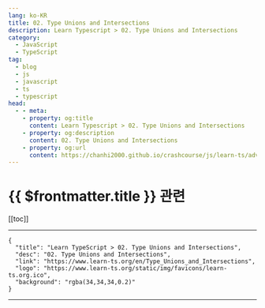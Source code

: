 ```yaml
---
lang: ko-KR
title: 02. Type Unions and Intersections
description: Learn Typescript > 02. Type Unions and Intersections
category: 
  - JavaScript
  - TypeScript
tag: 
  - blog
  - js
  - javascript
  - ts
  - typescript
head:
  - - meta:
    - property: og:title
      content: Learn Typescript > 02. Type Unions and Intersections
    - property: og:description
      content: 02. Type Unions and Intersections
    - property: og:url
      content: https://chanhi2000.github.io/crashcourse/js/learn-ts/advanced/02.html
---
```


# {{ $frontmatter.title }} 관련

[[toc]]

---

```component VPCard
{
  "title": "Learn TypeScript > 02. Type Unions and Intersections",
  "desc": "02. Type Unions and Intersections",
  "link": "https://www.learn-ts.org/en/Type_Unions_and_Intersections",
  "logo": "https://www.learn-ts.org/static/img/favicons/learn-ts.org.ico",
  "background": "rgba(34,34,34,0.2)"
}
```

---

<TagLinks />